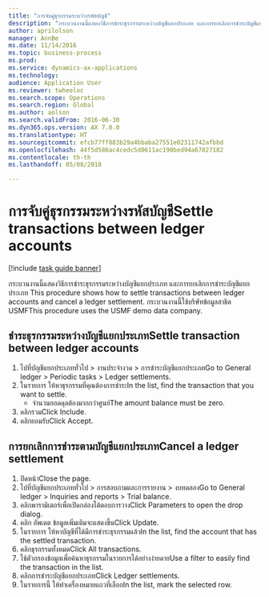 ```yaml
--- 
title: "การจับคู่ธุรกรรมระหว่างรหัสบัญชี"
description: "กระบวนงานนี้แสดงวิธีการชำระธุรกรรมระหว่างบัญชีแยกประเภท และการยกเลิกการชำระบัญชีแยกประเภท "
author: aprilolson
manager: AnnBe
ms.date: 11/14/2016
ms.topic: business-process
ms.prod: 
ms.service: dynamics-ax-applications
ms.technology: 
audience: Application User
ms.reviewer: twheeloc
ms.search.scope: Operations
ms.search.region: Global
ms.author: aolson
ms.search.validFrom: 2016-06-30
ms.dyn365.ops.version: AX 7.0.0
ms.translationtype: HT
ms.sourcegitcommit: efcb77ff883b29a4bbaba27551e02311742afbbd
ms.openlocfilehash: 44f5d586ac4cedc5d0611ac190bed94a67827182
ms.contentlocale: th-th
ms.lasthandoff: 05/08/2018

---
```

# <a name="settle-transactions-between-ledger-accounts"></a><span data-ttu-id="9b412-103">การจับคู่ธุรกรรมระหว่างรหัสบัญชี</span><span class="sxs-lookup"><span data-stu-id="9b412-103">Settle transactions between ledger accounts</span></span>

[!include [task guide banner](../../includes/task-guide-banner.md)]

<span data-ttu-id="9b412-104">กระบวนงานนี้แสดงวิธีการชำระธุรกรรมระหว่างบัญชีแยกประเภท และการยกเลิกการชำระบัญชีแยกประเภท </span><span class="sxs-lookup"><span data-stu-id="9b412-104">This procedure shows how to settle transactions between ledger accounts and cancel a ledger settlement.</span></span> <span data-ttu-id="9b412-105">กระบวนงานนี้ใช้บริษัทข้อมูลสาธิต USMF</span><span class="sxs-lookup"><span data-stu-id="9b412-105">This procedure uses the USMF demo data company.</span></span>


## <a name="settle-transaction-between-ledger-accounts"></a><span data-ttu-id="9b412-106">ชำระธุรกรรมระหว่างบัญชีแยกประเภท</span><span class="sxs-lookup"><span data-stu-id="9b412-106">Settle transaction between ledger accounts</span></span>
1. <span data-ttu-id="9b412-107">ไปที่บัญชีแยกประเภททั่วไป > งานประจำงวด > การชำระบัญชีแยกประเภท</span><span class="sxs-lookup"><span data-stu-id="9b412-107">Go to General ledger > Periodic tasks > Ledger settlements.</span></span>
2. <span data-ttu-id="9b412-108">ในรายการ ให้หาธุรกรรมที่คุณต้องการชำระ</span><span class="sxs-lookup"><span data-stu-id="9b412-108">In the list, find the transaction that you want to settle.</span></span>
    * <span data-ttu-id="9b412-109">จำนวนยอดดุลต้องมากกว่าศูนย์</span><span class="sxs-lookup"><span data-stu-id="9b412-109">The amount balance must be zero.</span></span>  
3. <span data-ttu-id="9b412-110">คลิกรวม</span><span class="sxs-lookup"><span data-stu-id="9b412-110">Click Include.</span></span>
4. <span data-ttu-id="9b412-111">คลิกยอมรับ</span><span class="sxs-lookup"><span data-stu-id="9b412-111">Click Accept.</span></span>

## <a name="cancel-a-ledger-settlement"></a><span data-ttu-id="9b412-112">การยกเลิกการชำระตามบัญชีแยกประเภท</span><span class="sxs-lookup"><span data-stu-id="9b412-112">Cancel a ledger settlement</span></span>
1. <span data-ttu-id="9b412-113">ปิดหน้า</span><span class="sxs-lookup"><span data-stu-id="9b412-113">Close the page.</span></span>
2. <span data-ttu-id="9b412-114">ไปที่บัญชีแยกประเภททั่วไป > การสอบถามและการรายงาน > งบทดลอง</span><span class="sxs-lookup"><span data-stu-id="9b412-114">Go to General ledger > Inquiries and reports > Trial balance.</span></span>
3. <span data-ttu-id="9b412-115">คลิกพารามิเตอร์เพื่อเปิดกล่องโต้ตอบการวาง</span><span class="sxs-lookup"><span data-stu-id="9b412-115">Click Parameters to open the drop dialog.</span></span>
4. <span data-ttu-id="9b412-116">คลิก อัพเดต ข้อมูลเพิ่มเติมจะแสดงขึ้น</span><span class="sxs-lookup"><span data-stu-id="9b412-116">Click Update.</span></span>
5. <span data-ttu-id="9b412-117">ในรายการ ให้หาบัญชีที่ได้มีการชำระธุรกรรมแล้ว</span><span class="sxs-lookup"><span data-stu-id="9b412-117">In the list, find the account that has the settled transaction.</span></span>
6. <span data-ttu-id="9b412-118">คลิกธุรกรรมทั้งหมด</span><span class="sxs-lookup"><span data-stu-id="9b412-118">Click All transactions.</span></span>
7. <span data-ttu-id="9b412-119">ใช้ตัวกรองข้อมูลเพื่อค้นหาธุรกรรมในรายการได้อย่างง่ายดาย</span><span class="sxs-lookup"><span data-stu-id="9b412-119">Use a filter to easily find the transaction in the list.</span></span>
8. <span data-ttu-id="9b412-120">คลิกการชำระบัญชีแยกประเภท</span><span class="sxs-lookup"><span data-stu-id="9b412-120">Click Ledger settlements.</span></span>
9. <span data-ttu-id="9b412-121">ในรายการนี้ ให้ทำเครื่องหมายแถวที่เลือก</span><span class="sxs-lookup"><span data-stu-id="9b412-121">In the list, mark the selected row.</span></span>


